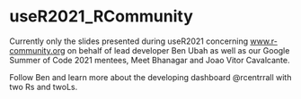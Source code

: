 # useR2021_RCommunity

Currently only the slides presented during useR2021 concerning www.r-community.org on behalf of lead developer Ben Ubah as well as our Google Summer of Code 2021 mentees, Meet Bhanagar and Joao Vitor Cavalcante.

Follow Ben and learn more about the developing dashboard @rcentrrall with two Rs and twoLs.
